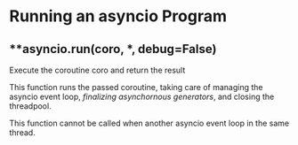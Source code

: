 # Running an asyncio Program

## **asyncio.run(coro, *, debug=False)

Execute the coroutine coro and return the result

This function runs the passed coroutine, taking care of managing the asyncio event loop, *finalizing asynchornous generators*, and closing the threadpool.

This function cannot be called when another asyncio event loop in the same thread.